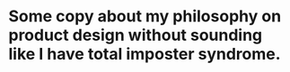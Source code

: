 # Some copy about my philosophy on product design without sounding like I have total imposter syndrome.
